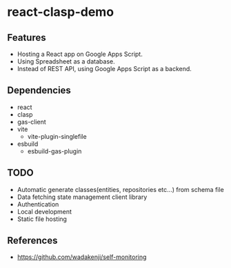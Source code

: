 # react-clasp-demo #

## Features
- Hosting a React app on Google Apps Script.
- Using Spreadsheet as a database.
- Instead of REST API, using Google Apps Script as a backend. 

## Dependencies
- react
- clasp
- gas-client
- vite
  - vite-plugin-singlefile
- esbuild
  - esbuild-gas-plugin

## TODO
- Automatic generate classes(entities, repositories etc...) from schema file
- Data fetching state management client library
- Authentication
- Local development
- Static file hosting

## References
- https://github.com/wadakenji/self-monitoring
